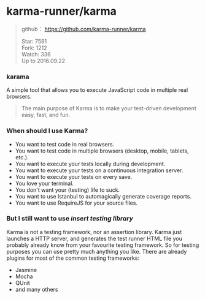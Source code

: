 # karma-runner/karma

>github： https://github.com/karma-runner/karma
>
>Star: 7591  
>Fork: 1212  
>Watch: 336    
>Up to 2016.09.22

### karama

A simple tool that allows you to execute JavaScript code in multiple real browsers.

>The main purpose of Karma is to make your test-driven development easy, fast, and fun.


### When should I use Karma?

* You want to test code in real browsers.
* You want to test code in multiple browsers (desktop, mobile, tablets, etc.).
* You want to execute your tests locally during development.
* You want to execute your tests on a continuous integration server.
* You want to execute your tests on every save.
* You love your terminal.
* You don't want your (testing) life to suck.
* You want to use Istanbul to automagically generate coverage reports.
* You want to use RequireJS for your source files.


### But I still want to use _insert testing library_

Karma is not a testing framework, nor an assertion library. Karma just launches a HTTP server, and generates the test runner HTML file you probably already know from your favourite testing framework. So for testing purposes you can use pretty much anything you like. There are already plugins for most of the common testing frameworks:

* Jasmine
* Mocha
* QUnit
* and many others
